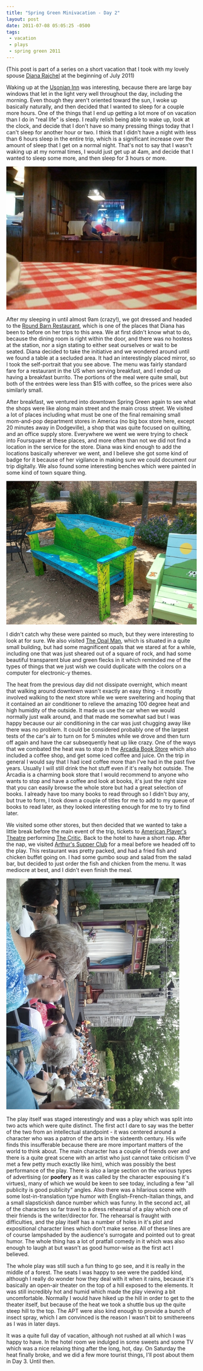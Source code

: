```yaml
--- 
title: "Spring Green Minivacation - Day 2"
layout: post
date: 2011-07-08 05:05:25 -0500
tags:
 - vacation
 - plays
 - spring green 2011
---
```

(This post is part of a series on a short vacation that I took with my lovely spouse [Diana Rajchel](http://www.dianarajchel.com) at the beginning of July 2011)

Waking up at the [Usonian Inn](http://usonianinn.com) was interesting, because
there are large bay windows that let in the light very well throughout the day,
including the morning.  Even though they aren't oriented toward the sun, I woke
up basically naturally, and then decided that I wanted to sleep for a couple
more hours.   One of the things that I end up getting a lot more of on vacation
than I do in "real life" is sleep.  I really relish being able to wake up, look
at the clock, and decide that I don't have so many pressing things today that I
can't sleep for another hour or two.  I think that I didn't have a night with
less than 6 hours sleep in the entire trip, which is a significant increase
over the amount of sleep that I get on a normal night.  That's not to say that
I wasn't waking up at my normal times, I would just get up at 4am, and decide
that I wanted to sleep some more, and then sleep for 3 hours or more.

<a href="/images/vac/springgreen11/round-barn-self.jpg">
<img src="/images/vac/springgreen11/round-barn-self-postsize.jpg" />
</a>

After my sleeping in until almost 9am (crazy!), we got dressed and headed to the
[Round Barn Restaurant](http://www.theroundbarnlodge.com/), which is one of the places that Diana has been to
before on her trips to this area.  We at first didn't know what to do, because
the dining room is right within the door, and there was no hostess at the
station, nor a sign stating to either seat ourselves or wait to be seated.
Diana decided to take the initiative and we wondered around until we found a
table at a secluded area.  It had an interestingly placed mirror, so I took the
self-portrait that you see above.  The menu was fairly standard fare for a
restaurant in the US when serving breakfast, and I ended up having a breakfast
burrito.  The portions of the meal were quite small, but both of the entrées
were less than $15 with coffee, so the prices were also similarly small.

After breakfast, we ventured into downtown Spring Green again to see what the
shops were like along main street and the main cross street.  We visited a lot
of places including what must be one of the final remaining small mom-and-pop
department stores in America (no big box store here, except 20 minutes away in
Dodgeville), a shop that was quite focused on quilting, and an office supply
store.  Everywhere we went we were trying to check into Foursquare at these
places, and more often than not we did not find a location in the service for
the store.  Diana was kind enough to add the locations basically wherever we
went, and I believe she got some kind of badge for it because of her vigilance
in making sure we could document our trip digitally.   We also found some
interesting benches which were painted in some kind of town square thing.

<a href="/images/vac/springgreen11/downtown-bench-painted.jpg">
<img src="/images/vac/springgreen11/downtown-bench-painted-postsize.jpg" />
</a>

I didn't catch why these were painted so much, but they were interesting to
look at for sure.  We also visited [The Opal Man](http://www.theopalman.com/), which is situated in a
quite small building, but had some magnificent opals that we stared at for a
while, including one that was just sheared out of a square of rock, and had
some beautiful transparent blue and green flecks in it which reminded me of the
types of things that we just wish we could duplicate with the colors on a
computer for electronic-y themes.

The heat from the previous day did not dissipate overnight, which meant that
walking around downtown wasn't exactly an easy thing - it mostly involved
walking to the next store while we were sweltering and hoping that it contained
an air conditioner to relieve the amazing 100 degree heat and high humidity of
the outside.  It made us use the car when we would normally just walk around,
and that made me somewhat sad but I was happy because our air conditioning in
the car was just chugging away like there was no problem. It could be
considered probably one of the largest tests of the car's air to turn on for 5
minutes while we drove and then turn off again and have the car subsequently
heat up like crazy.  One of the ways that we combated the heat was to stop in
the [Arcadia Book Store](http://maps.google.com/maps/place?q=arcadia+spring+green&hl=en&cid=14618122411873907442) which also included a coffee shop, and get some iced
coffee and juice.   On the trip in general I would say that I had iced coffee
more than I've had in the past five years.  Usually I will still drink the hot
stuff even if it's really hot outside.  The Arcadia is a charming book store
that I would recommend to anyone who wants to stop and have a coffee and look
at books, it's just the right size that you can easily browse the whole store
but had a great selection of books.  I already have too many books to read
through so I didn't buy any, but true to form, I took down a couple of titles
for me to add to my queue of books to read later, as they looked interesting
enough for me to try to find later.

We visited some other stores, but then decided that we wanted to take a little
break before the main event of the trip, tickets to [American Player's
Theatre](http://americanplayers.org) performing [The Critic](http://americanplayers.org/plays-and-tickets/the-critic).  Back to the hotel to have a short nap.
After the nap, we visited [Arthur's Supper Club](http://www.foodspot.com/Clients/WI/SpringGreen/ArthursSupperClub/default.aspx?accid=20615) for a meal before we headed
off to the play.  This restaurant was pretty packed, and had a fried fish and
chicken buffet going on.  I had some gumbo soup and salad from the salad bar,
but decided to just order the fish and chicken from the menu.  It was mediocre
at best, and I didn't even finish the meal.

<a href="/images/vac/springgreen11/apt-stage.jpg">
<img src="/images/vac/springgreen11/apt-stage-postsize.jpg" />
</a>

The play itself was staged interestingly and was a play which was split into
two acts which were quite distinct.  The first act I dare to say was the better
of the two from an intellectual standpoint - it was centered around a character
who was a patron of the arts in the sixteenth century.  His wife finds this
insufferable because there are more important matters of the world to think
about.  The main character has a couple of friends over and there is a quite
great scene with an artist who just cannot take criticism (I've met a few petty
much exactly like him), which was possibly the best performance of the play.
There is also a large section on the various types of advertising (or
**poofery** as it was called by the character espousing it's virtues), many of
which we would be keen to see today, including a few "all publicity is good
publicity" angles.  Also there was a hilarious scene with some
lost-in-translation type humor with English-French-Italian things, and a small
slapstickish dance number which was funny.  In the second act, all of the
characters so far travel to a dress rehearsal of a play which one of their
friends is the writer/director for.  The rehearsal is fraught with difficulties,
and the play itself has a number of holes in it's plot and expositional
character lines which don't make sense.  All of these lines are of course
lampshaded by the audience's surrogate and pointed out to great humor.   The
whole thing has a lot of pratfall comedy in it which was also enough to laugh
at but wasn't as good humor-wise as the first act I believed.

The whole play was still such a fun thing to go see, and it is really in the
middle of a forest.  The seats I was happy to see were the padded kind,
although I really do wonder how they deal with it when it rains, because it's
basically an open-air theater on the top of a hill exposed to the elements.
It was still incredibly hot and humid which made the play viewing a bit
uncomfortable.  Normally I would have hiked up the hill in order to get to the
theater itself, but because of the heat we took a shuttle bus up the quite
steep hill to the top.  The APT were also kind enough to provide a bunch of
insect spray, which I am convinced is the reason I wasn't bit to smithereens
as I was in later days.

It was a quite full day of vacation, although not rushed at all which I was
happy to have.  In the hotel room we indulged in some sweets and some TV which
was a nice relaxing thing after the long, hot, day.   On Saturday the heat
finally broke, and we did a few more tourist things, I'll post about them in
Day 3.  Until then.

